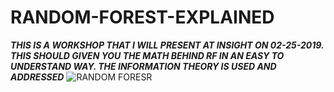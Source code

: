# RANDOM-FOREST-EXPLAINED
***THIS IS A WORKSHOP THAT I WILL PRESENT AT INSIGHT ON 02-25-2019. 
THIS SHOULD GIVEN YOU THE MATH BEHIND RF IN AN EASY TO UNDERSTAND WAY.
THE INFORMATION THEORY IS USED AND ADDRESSED***
![RANDOM FORESR](pit)
